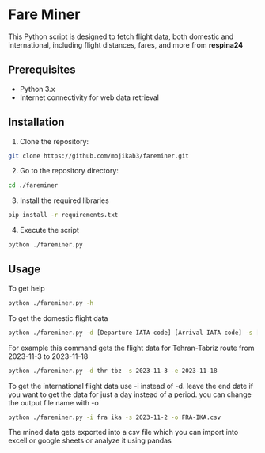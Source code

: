 # Fare Miner
This Python script is designed to fetch flight data, both domestic and international, including flight distances, fares, and more from __respina24__

## Prerequisites

- Python 3.x
- Internet connectivity for web data retrieval

## Installation

1. Clone the repository:
```bash
git clone https://github.com/mojikab3/fareminer.git
```
2. Go to the repository directory:
  ```bash
  cd ./fareminer
  ```
3. Install the required libraries
  ```bash
  pip install -r requirements.txt
  ```
4. Execute the script
  ```bash
  python ./fareminer.py
  ```

## Usage
To get help
```bash
python ./fareminer.py -h
```
To get the domestic flight data 
```bash
python ./fareminer.py -d [Departure IATA code] [Arrival IATA code] -s [Start date] -e [End date]
```
For example this command gets the flight data for Tehran-Tabriz route from 2023-11-3 to 2023-11-18
```bash
python ./fareminer.py -d thr tbz -s 2023-11-3 -e 2023-11-18
```
To get the international flight data use -i instead of -d. leave the end date if you want to get the data for just a day instead of a period. you can change the output file name with -o 
```bash
python ./fareminer.py -i fra ika -s 2023-11-2 -o FRA-IKA.csv
```
The mined data gets exported into a csv file which you can import into excell or google sheets or analyze it using pandas


